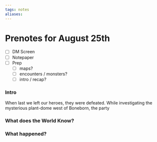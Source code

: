```yaml
---
tags: notes
aliases:
---
```


# Prenotes for August 25th
- [ ] DM Screen
- [ ] Notepaper
- [ ] Prep
	- [ ] maps?
	- [ ] encounters / monsters?
	- [ ] intro / recap?

### Intro

When last we left our heroes, they were defeated. While investigating the mysterious plant-dome west of Boneborn, the party 

### What does the World Know?


### What happened?